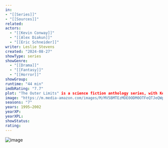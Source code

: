 ```yaml
---
in:
- "[[Series]]"
- "[[Sources]]"
related: 
actors: 
  - "[[Kevin Conway]]"
  - "[[Alex Diakun]]"
  - "[[Eric Schneider]]"
writer: Leslie Stevens
created: "2024-08-27"
showType: series
showGenre: 
  - "[[Drama]]"
  - "[[Fantasy]]"
  - "[[Horror]]"
showGroup: 
runtime: "44 min"
imdbRating: "7.7"
plot: "The Outer Limits" is a science fiction anthology series, with Kevin Conway providing the voice of "Control Voice".
image: "https://m.media-amazon.com/images/M/MV5BMTEzMDE0ODM0OTFeQTJeQWpwZ15BbWU3MDEzNTI4ODQ@._V1_SX300.jpg"
seasons: "7"
years: 1995–2002
yearXP: 
yearXPL: 
showStatus: 
rating:
---
```

![image](https://m.media-amazon.com/images/M/MV5BMTEzMDE0ODM0OTFeQTJeQWpwZ15BbWU3MDEzNTI4ODQ@._V1_SX300.jpg)

